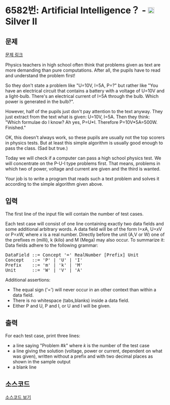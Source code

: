 # 6582번: Artificial Intelligence？ - <img src="https://static.solved.ac/tier_small/9.svg" style="height:20px" /> Silver II

<!-- performance -->

<!-- 문제 제출 후 깃허브에 푸시를 했을 때 제출한 코드의 성능이 입력될 공간입니다.-->

<!-- end -->

## 문제

[문제 링크](https://boj.kr/6582)


<p>Physics teachers in high school often think that problems given as text are more demanding than pure computations. After all, the pupils have to read and understand the problem first!</p>

<p>So they don't state a problem like "U=10V, I=5A, P=?" but rather like "You have an electrical circuit that contains a battery with a voltage of U=10V and a light-bulb. There's an electrical current of I=5A through the bulb. Which power is generated in the bulb?".</p>

<p>However, half of the pupils just don't pay attention to the text anyway. They just extract from the text what is given: U=10V, I=5A. Then they think: "Which formulae do I know? Ah yes, P=U*I. Therefore P=10V*5A=500W. Finished."</p>

<p>OK, this doesn't always work, so these pupils are usually not the top scorers in physics tests. But at least this simple algorithm is usually good enough to pass the class. (Sad but true.)</p>

<p>Today we will check if a computer can pass a high school physics test. We will concentrate on the P-U-I type problems first. That means, problems in which two of power, voltage and current are given and the third is wanted.</p>

<p>Your job is to write a program that reads such a text problem and solves it according to the simple algorithm given above.</p>



## 입력


<p>The first line of the input file will contain the number of test cases.</p>

<p>Each test case will consist of one line containing exactly two data fields and some additional arbitrary words. A data field will be of the form I=<em>x</em>A, U=<em>x</em>V or P=<em>x</em>W, where <em>x</em> is a real number. Directly before the unit (A,V or W) one of the prefixes m (milli), k (kilo) and M (Mega) may also occur. To summarize it: Data fields adhere to the following grammar:</p>

<pre>DataField ::= Concept '=' RealNumber [Prefix] Unit
Concept   ::= 'P' | 'U' | 'I'
Prefix    ::= 'm' | 'k' | 'M'
Unit      ::= 'W' | 'V' | 'A'
</pre>

<p>Additional assertions:</p>

<ul>
<li>The equal sign ('=') will never occur in an other context than within a data field.</li>
<li>There is no whitespace (tabs,blanks) inside a data field.</li>
<li>Either P and U, P and I, or U and I will be given.</li>
</ul>



## 출력


<p>For each test case, print three lines:</p>

<ul>
<li>a line saying "Problem #<em>k</em>" where <em>k</em> is the number of the test case</li>
<li>a line giving the solution (voltage, power or current, dependent on what was given), written without a prefix and with two decimal places as shown in the sample output</li>
<li>a blank line</li>
</ul>



## 소스코드

[소스코드 보기](Artificial%20Intelligence？.cpp)